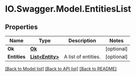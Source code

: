 # IO.Swagger.Model.EntitiesList
## Properties

Name | Type | Description | Notes
------------ | ------------- | ------------- | -------------
**Ok** | [**Ok**](Ok.md) |  | [optional] 
**Entities** | [**List&lt;Entity&gt;**](Entity.md) | A list of entities. | [optional] 

[[Back to Model list]](../README.md#documentation-for-models) [[Back to API list]](../README.md#documentation-for-api-endpoints) [[Back to README]](../README.md)

